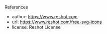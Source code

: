 References

* author: https://www.reshot.com
* url: https://www.reshot.com/free-svg-icons
* license: Reshot License
